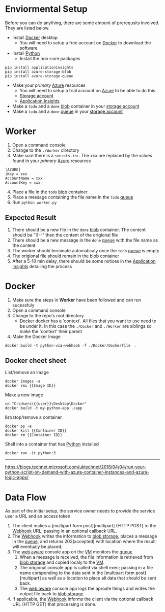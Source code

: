 # Enviormental Setup

Before you can do anything, there are some amount of prerequsits involved.
They are listed below.

* Install [Docker][docker] desktop
    * You will need to setup a free account on [Docker][docker] to download the software
* Install [Python][python]
    * Install the non-core packages
```{cmd}
pip install applicationinsights
pip install azure-storage-blob
pip install azure-storage-queue
```
* Make your _primary_ [Azure][azure] resources
    * You will need to setup a trial account on [Azure][azure] to be able to do this. 
    * [Storage account][storage]
	* [Application Insights][appinsights]
* Make a `todo` and a `done` [blob][blob] container in your [storage account][storage]
* Make a `todo` and a `done` [queue][queue] in your [storage account][storage]
	
# Worker

1. Open a command console
2. Change to the `./Worker` directory
3. Make sure there is a `secrets.ini`.
   The _xxx_ are replaced by the values found in your _primary_ [Azure][azure] resources
```{txt}
[AZURE]
iKey = xxx
AccountName = xxx
AccountKey = xxx
```
4. Place a file in the `todo` [blob][blob] container
5. Place a message containing the file name in the `todo` [queue][queue]
6. Run `python worker.py`

## Expected Result

1. There should be a new file in the `done` [blob][blob] container.
   The content should be "0--" then the content of the origional file
2. There should be a new message in the `done` [queue][queue] with the file name as the content
3. The worker should terminate automaticaly once the `todo` [queue][queue] is empty
4. The origional file should remain in the [blob][blob] container
5. After a 5-10 min delay, there should be some notices in the [Application Insights][appinsights] detailing the process

# Docker

1. Make sure the steps in **Worker** have been followed and can run sucessfuly
2. Open a command console
3. Change to the repo's root directory
    * [Docker][docker] docker has a 'context'.
	  All files that you want to use need to be under it.
	  In this case the `./Docker` and `./Worker` are siblings so make the 'context' their parent
4. Make the Docker Image
```{shell}
docker build -t python-via-webhook -f ./Docker/Dockerfile  .
```

## Docker cheet sheet

List/remove an image

```{shell}
docker images -a
docker rmi {{Image ID}}
```

Make a new image

```{shell}
cd "C:\Users\{{user}}\Desktop\Docker"
docker build -t my-python-app ./app
```

list/stop/remove a container

```{shell}
docker ps -a
docker kill {{Container ID}}
docker rm {{Container ID}}
```

Shell into a container that has [Python][python] installed

```{shell}
docker run -it python:3
```


-----------
https://blogs.technet.microsoft.com/uktechnet/2018/04/04/run-your-python-script-on-demand-with-azure-container-instances-and-azure-logic-apps/


# Data Flow

As part of the initial setup, the service owner needs to provide the service user a URL and an access token.

1. The client makes a [multipart form post][multipart] (HTTP POST) to the [Webhook][webhook] URL; passing in an optional callback URL.
2. The [Webhook][webhook] writes the information to [blob storage][blob], places a message in the [queue][queue], and returns 202(accepted) with location where the result will eventualy be placed.
3. The [web aware][webaware] console app on the [VM][vm] monitors the [queue][queue].
    1. When a message is received, the file information is retrieved from [blob storage][blob] and copied localy to the [VM][vm].
	2. The origional console app is called via shell exec; passing in a file name corsponding to the data sent in the [multipart form post][multipart] as well as a location to place all data that should be sent back.
	3. The [web aware][webaware] console app logs the aproate things and writes the output file back to [blob storage][blob].
4. If applicable, the [Webhook][webhook] informs the client via the optional callback URL (HTTP GET) that processing is done.

[appinsights]: https://docs.microsoft.com/en-us/azure/application-insights/app-insights-overview
[azure]: https://azure.microsoft.com
[docker]: https://docs.docker.com/get-started/
[python]: https://docs.python.org/3/
[blob]: https://azure.microsoft.com/en-us/services/storage/blobs
[queue]: https://azure.microsoft.com/en-us/services/storage/queues/
[storage]: https://docs.microsoft.com/en-us/azure/storage/
[vm]: https://docs.microsoft.com/en-us/azure/virtual-machines/windows
[webaware]: https://en.oxforddictionaries.com/definition/web_aware
[webhook]: https://en.wikipedia.org/wiki/Webhook